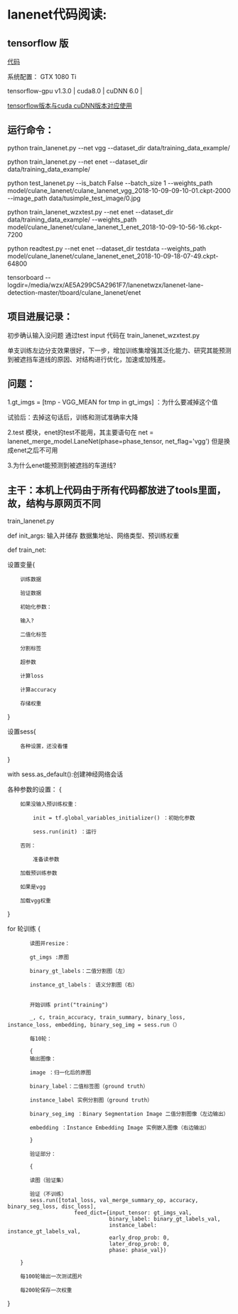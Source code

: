 lanenet代码阅读:
========================================================

tensorflow 版
---------------------------------------

[代码](https://github.com/MaybeShewill-CV/lanenet-lane-detection)

系统配置：  GTX 1080 Ti

tensorflow-gpu v1.3.0 | cuda8.0 |  cuDNN 6.0 |

[tensorflow版本与cuda cuDNN版本对应使用](https://blog.csdn.net/lifuxian1994/article/details/81103530)

运行命令：
----------

python train_lanenet.py --net vgg --dataset_dir data/training_data_example/

python train_lanenet.py --net enet --dataset_dir data/training_data_example/

python test_lanenet.py --is_batch False --batch_size 1 --weights_path model/culane_lanenet/culane_lanenet_vgg_2018-10-09-09-10-01.ckpt-2000 --image_path data/tusimple_test_image/0.jpg

python train_lanenet_wzxtest.py --net enet --dataset_dir data/training_data_example/ --weights_path model/culane_lanenet/culane_lanenet_1_enet_2018-10-09-10-56-16.ckpt-7200

python readtest.py --net enet --dataset_dir testdata --weights_path model/culane_lanenet/culane_lanenet_enet_2018-10-09-18-07-49.ckpt-64800

tensorboard --logdir=/media/wzx/AE5A299C5A2961F7/lanenetwzx/lanenet-lane-detection-master/tboard/culane_lanenet/enet




项目进展记录：
------------------------

初步确认输入没问题 通过test input 代码在 train_lanenet_wzxtest.py

单支训练左边分支效果很好，下一步，增加训练集增强其泛化能力、研究其能预测到被遮挡车道线的原因、对结构进行优化，加速或加残差。





问题：
-----------------------------

1.gt_imgs = [tmp - VGG_MEAN for tmp in gt_imgs]  ：为什么要减掉这个值

试验后：去掉这句话后，训练和测试准确率大降

2.test 模块，enet的test不能用，其主要语句在
 net = lanenet_merge_model.LaneNet(phase=phase_tensor, net_flag='vgg')
 但是换成enet之后不可用
 
3.为什么enet能预测到被遮挡的车道线?


主干：本机上代码由于所有代码都放进了tools里面，故，结构与原网页不同
-----------------------------------------------------------

train_lanenet.py

def init_args: 输入并储存 数据集地址、网络类型、预训练权重

def train_net:

设置变量{

        训练数据

        验证数据

        初始化参数：

        输入?

        二值化标签

        分割标签

        超参数

        计算loss

        计算accuracy

        存储权重
}

设置sess{

        各种设置，还没看懂

}


with sess.as_default():创建神经网络会话
        
各种参数的设置：
        {
        
        如果没输入预训练权重：
        
            init = tf.global_variables_initializer() ：初始化参数
            
            sess.run(init) ：运行
            
        否则：
        
            准备读参数
            
        加载预训练参数
        
        如果是vgg
        
        加载vgg权重
        
  }
        
        
 for 轮训练
        {
        
           读图并resize：
           
           gt_imgs :原图
           
           binary_gt_labels：二值分割图（左）
           
           instance_gt_labels： 语义分割图（右）
           
           
           开始训练 print("training")
           
           _, c, train_accuracy, train_summary, binary_loss, instance_loss, embedding, binary_seg_img = sess.run（）
           
           每10轮：
           
           {
           输出图像：
           
           image ：归一化后的原图
           
           binary_label：二值标签图（ground truth）
           
           instance_label 实例分割图（ground truth）
           
           binary_seg_img ：Binary Segmentation Image 二值分割图像（左边输出）
           
           embedding ：Instance Embedding Image 实例嵌入图像（右边输出）
           
           }
           
           验证部分：
           
           {
           
           读图（验证集）
           
           验证（不训练）
           sess.run([total_loss, val_merge_summary_op, accuracy, binary_seg_loss, disc_loss],
                         feed_dict={input_tensor: gt_imgs_val,
                                    binary_label: binary_gt_labels_val,
                                    instance_label: instance_gt_labels_val,
                                    early_drop_prob: 0,
                                    later_drop_prob: 0,
                                    phase: phase_val})
           
        }
        
        每100轮输出一次测试图片
        
        每200轮保存一次权重
        
}




